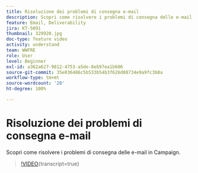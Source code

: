 ```yaml
---
title: Risoluzione dei problemi di consegna e-mail
description: Scopri come risolvere i problemi di consegna delle e-mail in Campaign.
feature: Email, Deliverability
jira: KT-5091
thumbnail: 329920.jpg
doc-type: feature video
activity: understand
team: WWFRE
role: User
level: Beginner
exl-id: a362a627-9812-4753-a5de-8eb97ea1b606
source-git-commit: 35e036486c5b533b54b3f626d88734e9a9fc3b8a
workflow-type: tm+mt
source-wordcount: '28'
ht-degree: 100%

---
```


# Risoluzione dei problemi di consegna e-mail

Scopri come risolvere i problemi di consegna delle e-mail in Campaign.

>[!VIDEO](https://video.tv.adobe.com/v/329920?quality=12&learn=on){transcript=true}
